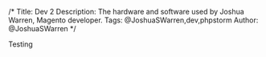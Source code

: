/*
Title: Dev 2
Description: The hardware and software used by Joshua Warren, Magento developer.
Tags: @JoshuaSWarren,dev,phpstorm
Author: @JoshuaSWarren
*/

Testing
